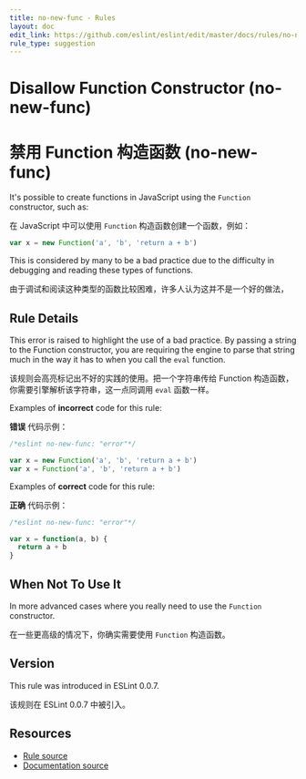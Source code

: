 ```yaml
---
title: no-new-func - Rules
layout: doc
edit_link: https://github.com/eslint/eslint/edit/master/docs/rules/no-new-func.md
rule_type: suggestion
---
```


<!-- Note: No pull requests accepted for this file. See README.md in the root directory for details. -->

# Disallow Function Constructor (no-new-func)

# 禁用 Function 构造函数 (no-new-func)

It's possible to create functions in JavaScript using the `Function` constructor, such as:

在 JavaScript 中可以使用 `Function` 构造函数创建一个函数，例如：

```js
var x = new Function('a', 'b', 'return a + b')
```

This is considered by many to be a bad practice due to the difficulty in debugging and reading these types of functions.

由于调试和阅读这种类型的函数比较困难，许多人认为这并不是一个好的做法，

## Rule Details

This error is raised to highlight the use of a bad practice. By passing a string to the Function constructor, you are requiring the engine to parse that string much in the way it has to when you call the `eval` function.

该规则会高亮标记出不好的实践的使用。把一个字符串传给 Function 构造函数，你需要引擎解析该字符串，这一点同调用 `eval` 函数一样。

Examples of **incorrect** code for this rule:

**错误** 代码示例：

```js
/*eslint no-new-func: "error"*/

var x = new Function('a', 'b', 'return a + b')
var x = Function('a', 'b', 'return a + b')
```

Examples of **correct** code for this rule:

**正确** 代码示例：

```js
/*eslint no-new-func: "error"*/

var x = function(a, b) {
  return a + b
}
```

## When Not To Use It

In more advanced cases where you really need to use the `Function` constructor.

在一些更高级的情况下，你确实需要使用 `Function` 构造函数。

## Version

This rule was introduced in ESLint 0.0.7.

该规则在 ESLint 0.0.7 中被引入。

## Resources

- [Rule source](https://github.com/eslint/eslint/tree/master/lib/rules/no-new-func.js)
- [Documentation source](https://github.com/eslint/eslint/tree/master/docs/rules/no-new-func.md)
